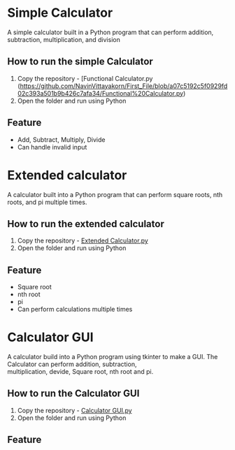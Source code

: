 # Simple Calculator
A simple calculator built in a Python program that can perform addition, subtraction, multiplication, and division
## How to run the simple Calculator
1. Copy the repository - [Functional Calculator.py (https://github.com/NavinVittayakorn/First_File/blob/a07c5192c5f0929fd02c393a501b9b426c7afa34/Functional%20Calculator.py)
2. Open the folder and run using Python
## Feature
- Add, Subtract, Multiply, Divide
- Can handle invalid input



# Extended calculator
A calculator built into a Python program that can perform square roots, nth roots, and pi multiple times.
## How to run the extended calculator
1. Copy the repository - [Extended Calculator.py](https://github.com/NavinVittayakorn/First_File/blob/5b9826de4457199d019428f630755313ac4f715e/Extended%20Calculator.py)
2. Open the folder and run using Python
## Feature
- Square root
- nth root
- pi
- Can perform calculations multiple times


# Calculator GUI
A calculator build into a Python program using tkinter to make a GUI. The Calculator can perform addition, subtraction,<br> multiplication, devide, Square root, nth root and pi.
## How to run the Calculator GUI
1. Copy the repository - [Calculator GUI.py](https://github.com/NavinVittayakorn/First_File/blob/f819b06984d24a2a752948e79b07c15ba74b4de6/Calculator%20GUI.py)
2. Open the folder and run using Python
## Feature
